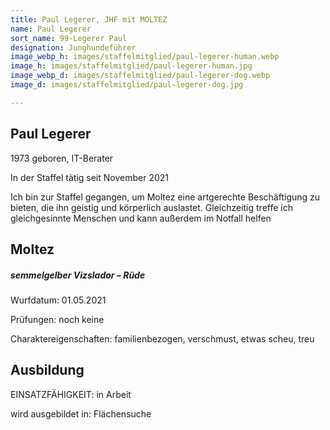 ```yaml
---
title: Paul Legerer, JHF mit MOLTEZ
name: Paul Legerer
sort_name: 99-Legerer Paul
designation: Junghundeführer
image_webp_h: images/staffelmitglied/paul-legerer-human.webp
image_h: images/staffelmitglied/paul-legerer-human.jpg
image_webp_d: images/staffelmitglied/paul-legerer-dog.webp
image_d: images/staffelmitglied/paul-legerer-dog.jpg

---
```

## Paul Legerer
1973 geboren, IT-Berater

In der Staffel tätig seit November 2021

Ich bin zur Staffel gegangen, um Moltez eine artgerechte Beschäftigung zu bieten, die ihn geistig und körperlich auslastet. Gleichzeitig treffe ich gleichgesinnte Menschen und kann außerdem im Notfall helfen

## Moltez
##### semmelgelber Vizslador – Rüde
Wurfdatum: 01.05.2021

Prüfungen: noch keine

Charaktereigenschaften: familienbezogen, verschmust, etwas scheu, treu

## Ausbildung
EINSATZFÄHIGKEIT: in Arbeit

wird ausgebildet in: Flächensuche